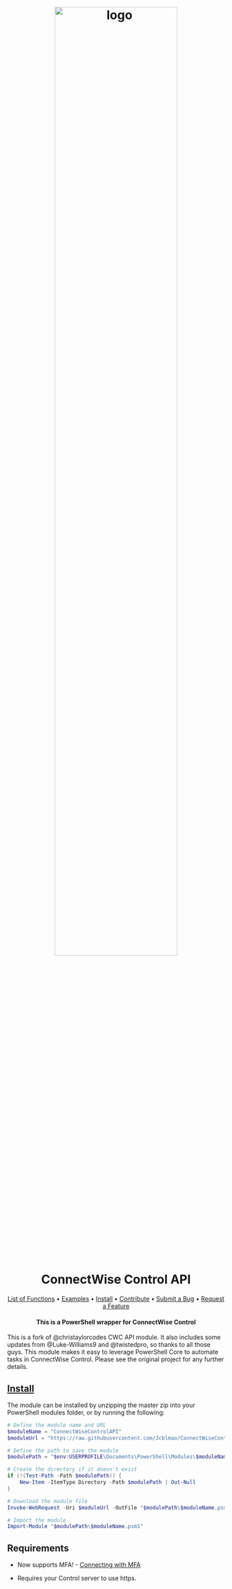 <h1 align="center">
  <br>
  <img src=".\Media\control-horiz-master.webp" alt="logo" width = 75% ></a>
  <br>
  ConnectWise Control API
  <br>
</h1>


<p align="center">
    <a href="ConnectWiseControlAPI_Functions.md">List of Functions</a> •
    <a href="./Examples">Examples</a> •
    <a href="#install">Install</a> •
    <a href="https://github.com/Jcblmao/GitHub-Template/blob/main/CONTRIBUTING.md">Contribute</a> •
    <a href="https://github.com/Jcblmao/GitHub-Template/blob/main/CONTRIBUTING.md#reporting-bugs">Submit a Bug</a> •
    <a href="https://github.com/Jcblmao/GitHub-Template/blob/main/CONTRIBUTING.md#suggesting-enhancements">Request a Feature</a>
</p>

<h4 align="center">

This is a PowerShell wrapper for ConnectWise Control

</h4>

<!-- Summary -->

This is a fork of @christaylorcodes CWC API module. It also includes some updates from @Luke-Williams9 and @twistedpro, so thanks to all those guys. 
This module makes it easy to leverage PowerShell Core to automate tasks in ConnectWise Control. Please see the original project for any further details.

<!-- Summary -->


## [Install](https://github.com/Jcblmao/ConnectWiseControlAPI/archive/refs/heads/master.zip)

 The module can be installed by unzipping the master zip into your PowerShell modules folder, or by running the following:

```powershell
# Define the module name and URL
$moduleName = "ConnectWiseControlAPI"
$moduleUrl = "https://raw.githubusercontent.com/Jcblmao/ConnectWiseControlAPI/master/ConnectWiseControlAPI/ConnectWiseControlAPI.psm1"

# Define the path to save the module
$modulePath = "$env:USERPROFILE\Documents\PowerShell\Modules\$moduleName"

# Create the directory if it doesn't exist
if (!(Test-Path -Path $modulePath)) {
    New-Item -ItemType Directory -Path $modulePath | Out-Null
}

# Download the module file
Invoke-WebRequest -Uri $moduleUrl -OutFile "$modulePath\$moduleName.psm1"

# Import the module
Import-Module "$modulePath\$moduleName.psm1"
```

## Requirements

* Now supports MFA! - <a href="https://github.com/Jcblmao/ConnectWiseControlAPI/blob/master/Examples/Connect_MFA.ps1">Connecting with MFA</a>

* Requires your Control server to use https.